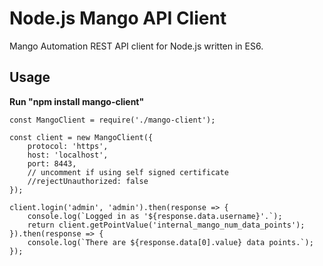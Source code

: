 # Node.js Mango API Client

Mango Automation REST API client for Node.js written in ES6.

## Usage
**Run "npm install mango-client"**

```
const MangoClient = require('./mango-client');

const client = new MangoClient({
    protocol: 'https',
    host: 'localhost',
    port: 8443,
    // uncomment if using self signed certificate
    //rejectUnauthorized: false
});

client.login('admin', 'admin').then(response => {
    console.log(`Logged in as '${response.data.username}'.`);
    return client.getPointValue('internal_mango_num_data_points');
}).then(response => {
    console.log(`There are ${response.data[0].value} data points.`);
});
```
